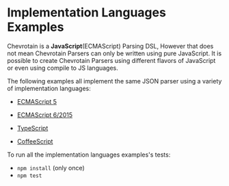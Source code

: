 # Implementation Languages Examples

Chevrotain is a **JavaScript**(ECMAScript) Parsing DSL, However that does not mean Chevrotain Parsers can only be written using
pure JavaScript. It is possible to create Chevrotain Parsers using different flavors of JavaScript or even using
compile to JS languages.

The following examples all implement the same JSON parser using a variety of implementation languages:

- [ECMAScript 5](https://github.com/chevrotain/chevrotain/blob/master/examples/implementation_languages/ecma5/ecma5_json.js)

- [ECMAScript 6/2015](https://github.com/chevrotain/chevrotain/blob/master/examples/implementation_languages/ecma6/ecma6_json.js)

- [TypeScript](https://github.com/chevrotain/chevrotain/blob/master/examples/implementation_languages/typescript/typescript_json.ts)

- [CoffeeScript](https://github.com/chevrotain/chevrotain/blob/master/examples/implementation_languages/coffeescript/coffeescript_json.coffee)

To run all the implementation languages examples's tests:

- `npm install` (only once)
- `npm test`
